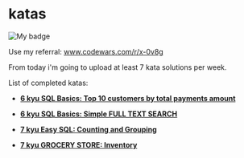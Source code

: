 # katas

![My badge](https://www.codewars.com/users/glll4d/badges/large)

Use my referral: www.codewars.com/r/x-0v8g

From today i'm going to upload at least 7 kata solutions per week.

List of completed katas:

- [**6 kyu SQL Basics: Top 10 customers by total payments amount**](https://www.codewars.com/kata/580d08b5c049aef8f900007c)

- [**6 kyu SQL Basics: Simple FULL TEXT SEARCH**](https://www.codewars.com/kata/581676828906324b8b00059e)

- [**7 kyu Easy SQL: Counting and Grouping**](https://www.codewars.com/kata/594633020a561e329a0000a2)

- [**7 kyu GROCERY STORE: Inventory**](https://www.codewars.com/kata/5a8eb3fb57c562110f0000a1)
